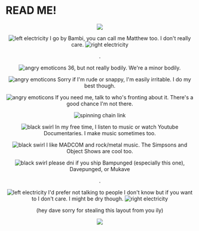 # READ ME!
<p align="center">
  <img src="https://file.garden/ZYeKwZ1Byy9B5AzI/MoonshineF1SweetCornSeeds-Treated-ezgif.com-resize.jpg"/>
</p>
<p align="center">
  <img src="https://file.garden/ZYeKwZ1Byy9B5AzI/886c2fe0-ezgif.com-rotate.gif" alt="left electricity">
  I go by Bambi, you can call me Matthew too. I don't really care.
  <img src="https://file.garden/ZYeKwZ1Byy9B5AzI/886c2fe0.gif" alt="right electricity">
</p>
<p align="center">
  .
</p>
<p align="center">
  <img src="https://file.garden/ZYeKwZ1Byy9B5AzI/3e511865.gif" alt="angry emoticons"> 36, but not really bodily. We're a minor bodily.
</p>
<p align="center">
   <img src="https://file.garden/ZYeKwZ1Byy9B5AzI/3e511865.gif" alt="angry emoticons"> Sorry if I'm rude or snappy, I'm easily irritable. I do my best though.
</p>
<p align="center">
   <img src="https://file.garden/ZYeKwZ1Byy9B5AzI/3e511865.gif" alt="angry emoticons"> If you need me, talk to who's fronting about it. There's a good chance I'm not there.
</p>
<p align="center">
  <img src="https://file.garden/ZYeKwZ1Byy9B5AzI/tumblr_dd12243ecc9b525df9d5b74b771a8077_ec645e6e_540.gif" alt="spinning chain link">
</p>
<p align=center>
  <img src="https://file.garden/ZYeKwZ1Byy9B5AzI/dad65ff9.gif" alt="black swirl"> In my free time, I listen to music or watch Youtube Documentaries. I make music sometimes too.
</p>
<p align="center">
  <img src="https://file.garden/ZYeKwZ1Byy9B5AzI/dad65ff9.gif" alt="black swirl"> I like MADCOM and rock/metal music. The Simpsons and Object Shows are cool too.
</p>
<p align="center">
  <img src="https://file.garden/ZYeKwZ1Byy9B5AzI/dad65ff9.gif" alt="black swirl"> please dni if you ship Bampunged (especially this one), Davepunged, or Mukave
</p>
<p align="center">
  .
</p>
<p align="center">
  <img src="https://file.garden/ZYeKwZ1Byy9B5AzI/886c2fe0-ezgif.com-rotate.gif" alt="left electricity">
  I'd prefer not talking to people I don't know but if you want to I don't care. I might be dry though.
  <img src="https://file.garden/ZYeKwZ1Byy9B5AzI/886c2fe0.gif" alt="right electricity">
</p>
<p align="center">
(hey dave sorry for stealing this layout from you ily)
</p>
<p align="center">
  <img src="https://file.garden/ZYeKwZ1Byy9B5AzI/download-ezgif.com-resize.gif"/>
</p>
